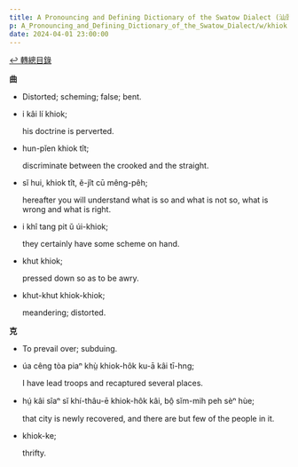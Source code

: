 ```yaml
---
title: A Pronouncing and Defining Dictionary of the Swatow Dialect (汕頭方言音義字典) / khiok
p: A_Pronouncing_and_Defining_Dictionary_of_the_Swatow_Dialect/w/khiok
date: 2024-04-01 23:00:00
---
```


[↩️ 轉總目錄](/A_Pronouncing_and_Defining_Dictionary_of_the_Swatow_Dialect)


**曲**
- Distorted; scheming; false; bent.

- i kâi lí khiok;

  his doctrine is perverted.

- hun-pĭen khiok tît;

  discriminate between the crooked and the straight.

- sĭ hui, khiok tît, ĕ-jît cū mêng-pêh;

  hereafter you will understand what is so and what is not so, what is wrong and what is right.

- i khî tang pit ŭ úi-khiok;

  they certainly have some scheme on hand.

- khut khiok;

  pressed down so as to be awry.

- khut-khut khiok-khiok;

  meandering; distorted.

**克**
- To prevail over; subduing.

- úa cêng tòa piaⁿ khṳ̀ khiok-hôk ku-ā kâi tī-hng;

  I have lead troops and recaptured several places.

- hṳ́ kâi sîaⁿ sĭ khí-thâu-ē khiok-hôk kâi, bô̤ sĭm-mih peh sèⁿ hùe;

  that city is newly recovered, and there are but few of the people in it.

- khiok-ke;

  thrifty.